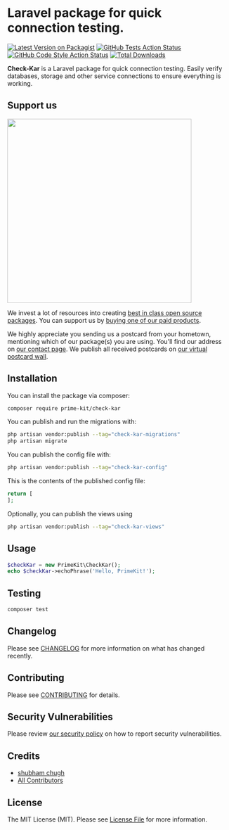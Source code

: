 # Laravel package for quick connection testing.

[![Latest Version on Packagist](https://img.shields.io/packagist/v/prime-kit/check-kar.svg?style=flat-square)](https://packagist.org/packages/prime-kit/check-kar)
[![GitHub Tests Action Status](https://img.shields.io/github/actions/workflow/status/prime-kit/check-kar/run-tests.yml?branch=main&label=tests&style=flat-square)](https://github.com/prime-kit/check-kar/actions?query=workflow%3Arun-tests+branch%3Amain)
[![GitHub Code Style Action Status](https://img.shields.io/github/actions/workflow/status/prime-kit/check-kar/fix-php-code-style-issues.yml?branch=main&label=code%20style&style=flat-square)](https://github.com/prime-kit/check-kar/actions?query=workflow%3A"Fix+PHP+code+style+issues"+branch%3Amain)
[![Total Downloads](https://img.shields.io/packagist/dt/prime-kit/check-kar.svg?style=flat-square)](https://packagist.org/packages/prime-kit/check-kar)

**Check-Kar** is a Laravel package for quick connection testing. Easily verify databases, storage and other service connections to ensure everything is working.

## Support us

[<img src="https://github-ads.s3.eu-central-1.amazonaws.com/check-kar.jpg?t=1" width="419px" />](https://spatie.be/github-ad-click/check-kar)

We invest a lot of resources into creating [best in class open source packages](https://spatie.be/open-source). You can support us by [buying one of our paid products](https://spatie.be/open-source/support-us).

We highly appreciate you sending us a postcard from your hometown, mentioning which of our package(s) you are using. You'll find our address on [our contact page](https://spatie.be/about-us). We publish all received postcards on [our virtual postcard wall](https://spatie.be/open-source/postcards).

## Installation

You can install the package via composer:

```bash
composer require prime-kit/check-kar
```

You can publish and run the migrations with:

```bash
php artisan vendor:publish --tag="check-kar-migrations"
php artisan migrate
```

You can publish the config file with:

```bash
php artisan vendor:publish --tag="check-kar-config"
```

This is the contents of the published config file:

```php
return [
];
```

Optionally, you can publish the views using

```bash
php artisan vendor:publish --tag="check-kar-views"
```

## Usage

```php
$checkKar = new PrimeKit\CheckKar();
echo $checkKar->echoPhrase('Hello, PrimeKit!');
```

## Testing

```bash
composer test
```

## Changelog

Please see [CHANGELOG](CHANGELOG.md) for more information on what has changed recently.

## Contributing

Please see [CONTRIBUTING](CONTRIBUTING.md) for details.

## Security Vulnerabilities

Please review [our security policy](../../security/policy) on how to report security vulnerabilities.

## Credits

-   [shubham chugh](https://github.com/shubhamchugh)
-   [All Contributors](../../contributors)

## License

The MIT License (MIT). Please see [License File](LICENSE.md) for more information.
